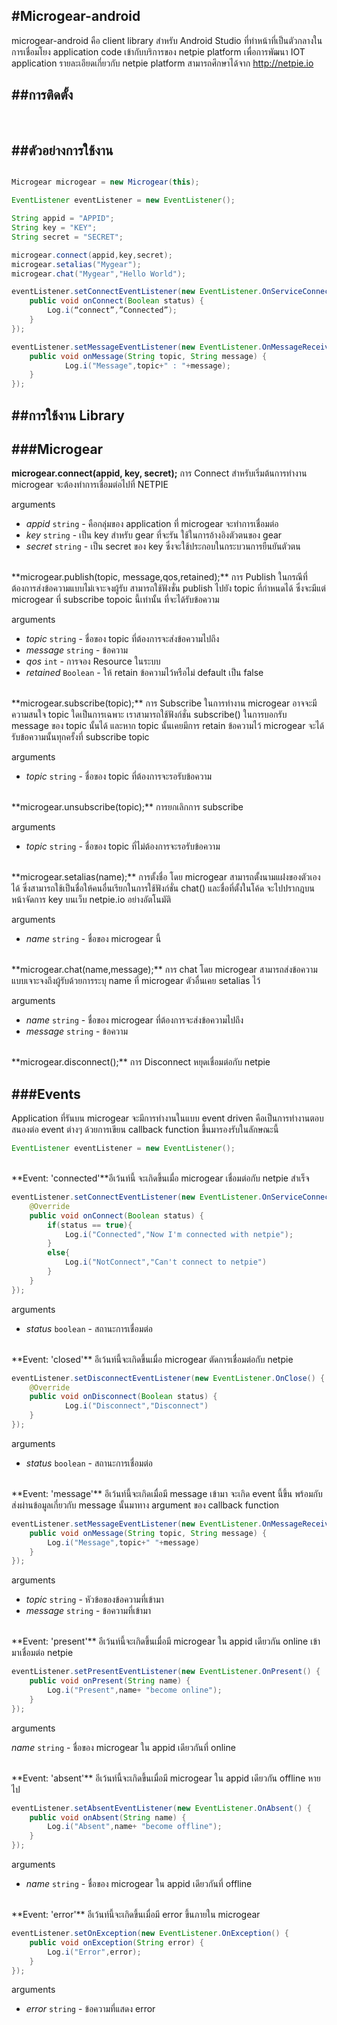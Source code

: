 #Microgear-android -----------microgear-android คือ client library สำหรับ Android Studio ที่ทำหน้าที่เป็นตัวกลางในการเชื่อมโยง application code เข้ากับบริการของ netpie platform เพื่อการพัฒนา IOT application รายละเอียดเกี่ยวกับ netpie platform สามารถศึกษาได้จาก http://netpie.io##การติดตั้ง-----------<br/>##ตัวอย่างการใช้งาน-----------```javaMicrogear microgear = new Microgear(this);EventListener eventListener = new EventListener();String appid = "APPID";String key = "KEY";String secret = "SECRET";microgear.connect(appid,key,secret);microgear.setalias("Mygear");microgear.chat("Mygear","Hello World");eventListener.setConnectEventListener(new EventListener.OnServiceConnect() {   	public void onConnect(Boolean status) {		Log.i(“connect”,”Connected”);   	}});eventListener.setMessageEventListener(new EventListener.OnMessageReceived() {   	public void onMessage(String topic, String message) {       		Log.i("Message",topic+" : "+message);   	}});```##การใช้งาน Library-----------###Microgear-----------**microgear.connect(appid, key, secret);**  การ Connect สำหรับเริ่มต้นการทำงาน microgear จะต้องทำการเชื่อมต่อไปที่ NETPIEarguments* *appid* `string` - คือกลุ่มของ application ที่ microgear จะทำการเชื่อมต่อ* *key* `string` - เป็น key สำหรับ gear ที่จะรัน ใช้ในการอ้างอิงตัวตนของ gear*  *secret* `string` - เป็น secret ของ key ซึ่งจะใช้ประกอบในกระบวนการยืนยันตัวตน<br/>**microgear.publish(topic, message,qos,retained);**  การ Publish ในกรณีที่ต้องการส่งข้อความแบบไม่เจาะจงผู้รับ สามารถใช้ฟังชั่น publish ไปยัง topic ที่กำหนดได้ ซึ่งจะมีแต่ microgear ที่ subscribe topoic นี้เท่านั้น ที่จะได้รับข้อความarguments* *topic* `string` - ชื่อของ topic ที่ต้องการจะส่งข้อความไปถึง * *message* `string` - ข้อความ* *qos* `int` - การจอง Resource ในระบบ* *retained* `Boolean` - ให้ retain ข้อความไว้หรือไม่ default เป็น false<br/>**microgear.subscribe(topic);**  การ Subscribe ในการทำงาน microgear อาจจะมีความสนใจ topic ใดเป็นการเฉพาะ เราสามารถใช้ฟังก์ชั่น subscribe() ในการบอกรับ message ของ topic นั้นได้ และหาก topic นั้นเคยมีการ retain ข้อความไว้ microgear จะได้รับข้อความนั้นทุกครั้งที่ subscribe topicarguments* *topic* `string` - ชื่อของ topic ที่ต้องการจะรอรับข้อความ<br/>**microgear.unsubscribe(topic);**  การยกเลิกการ subscribearguments* *topic* `string` - ชื่อของ topic ที่ไม่ต้องการจะรอรับข้อความ<br/>**microgear.setalias(name);**  การตั้งชื่อ โดย microgear สามารถตั้งนามแฝงของตัวเองได้ ซึ่งสามารถใช้เป็นชื่อให้คนอื่นเรียกในการใช้ฟังก์ชั่น chat() และชื่อที่ตั้งในโค้ด จะไปปรากฎบนหน้าจัดการ key บนเว็บ netpie.io อย่างอัตโนมัติarguments* *name* `string` - ชื่อของ microgear นี้<br/>**microgear.chat(name,message);** การ chat โดย microgear สามารถส่งข้อความแบบเจาะจงถึงผู้รับด้วยการระบุ name ที่ microgear ตัวอื่นเคย setalias ไว้arguments* *name* `string` - ชื่อของ microgear ที่ต้องการจะส่งข้อความไปถึง * *message* `string` - ข้อความ<br/>**microgear.disconnect();** การ Disconnect หยุดเชื่อมต่อกับ netpie###Events-----------Application ที่รันบน microgear จะมีการทำงานในแบบ event driven คือเป็นการทำงานตอบสนองต่อ event ต่างๆ ด้วยการเขียน callback function ขึ้นมารองรับในลักษณะนี้```javaEventListener eventListener = new EventListener();```<br/>**Event: 'connected'**อีเว้นท์นี้ จะเกิดขึ้นเมื่อ microgear เชื่อมต่อกับ netpie สำเร็จ```javaeventListener.setConnectEventListener(new EventListener.OnServiceConnect() {	@Override   	public void onConnect(Boolean status) {		if(status == true){			Log.i("Connected","Now I'm connected with netpie");		}		else{			Log.i("NotConnect","Can't connect to netpie")		}	}});```arguments* *status* `boolean` - สถานะการเชื่อมต่อ<br/>**Event: 'closed'** อีเว้นท์นี้จะเกิดขึ้นเมื่อ microgear ตัดการเชื่อมต่อกับ netpie```javaeventListener.setDisconnectEventListener(new EventListener.OnClose() {   	@Override   	public void onDisconnect(Boolean status) {       		Log.i("Disconnect","Disconnect")   	}});```arguments* *status* `boolean` - สถานะการเชื่อมต่อ<br/>**Event: 'message'** อีเว้นท์นี้จะเกิดเมื่อมี message เข้ามา จะเกิด event นี้ขึ้น พร้อมกับส่งผ่านข้อมูลเกี่ยวกับ message นั้นมาทาง argument ของ callback function```javaeventListener.setMessageEventListener(new EventListener.OnMessageReceived() {   	public void onMessage(String topic, String message) {		Log.i("Message",topic+" "+message)   	}});```arguments* *topic* `string` - หัวข้อของข้อความที่เข้ามา* *message* `string` - ข้อความที่เข้ามา<br/>**Event: 'present'** อีเว้นท์นี้จะเกิดขึ้นเมื่อมี microgear ใน appid เดียวกัน online เข้ามาเชื่อมต่อ netpie```javaeventListener.setPresentEventListener(new EventListener.OnPresent() {   	public void onPresent(String name) {		Log.i("Present",name+ "become online");  	}});```arguments*name* `string` - ชื่อของ microgear ใน appid เดียวกันที่ online<br/>**Event: 'absent'** อีเว้นท์นี้จะเกิดขึ้นเมื่อมี microgear ใน appid เดียวกัน offline หายไป```javaeventListener.setAbsentEventListener(new EventListener.OnAbsent() {   	public void onAbsent(String name) {		Log.i("Absent",name+ "become offline");   	}});```arguments* *name* `string` - ชื่อของ microgear ใน appid เดียวกันที่ offline<br/>**Event: 'error'** อีเว้นท์นี้จะเกิดขึ้นเมื่อมี error ขึ้นภายใน microgear```javaeventListener.setOnException(new EventListener.OnException() {   	public void onException(String error) {		Log.i("Error",error);   	}});```arguments* *error* `string` - ข้อความที่แสดง error